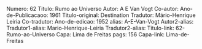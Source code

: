 Numero: 62
Titulo: Rumo ao Universo
Autor: A E Van Vogt
Co-autor: 
Ano-de-Publicacaoo: 1961
Titulo-original: Destination
Tradutor: Mário-Henrique Leiria
Co-tradutor: 
Ano-de-edicao: 1952
alias: A-E-Van-Vogt
Autor2-alias: 
Tradutor1-alias: Mario-Henrique-Leiria
Tradutor2-alias: 
Titulo-link: 62-Rumo-ao-Universo
Capa: Lima de Freitas
pags: 156
Capa-link: Lima-de-Freitas